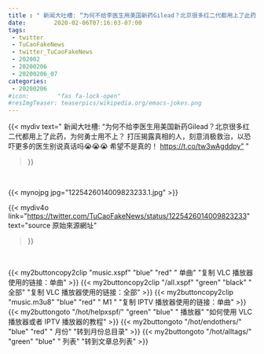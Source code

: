 ```yaml
---
title : " 新闻大吐槽: “为何不给李医生用美国新药Gilead？北京很多红二代都用上了此药，为何勇士用不上？&#10;打压揭露真相的人，刻意消极救治，以恐吓更多的医生别说真话吗😭😭😭&#10;&#10;希望不是真的！ https://t.co/tw3wAgddpy”  "
date:        2020-02-06T07:16:03-07:00
tags:
 - twitter
 - TuCaoFakeNews
 - twitter_TuCaoFakeNews
 - 202002
 - 20200206
 - 20200206_07
categories:
 - 20200206
#icon:        "fas fa-lock-open"
#resImgTeaser: teaserpics/wikipedia.org/emacs-jokes.png
---
```


{{< mydiv text=" 新闻大吐槽: “为何不给李医生用美国新药Gilead？北京很多红二代都用上了此药，为何勇士用不上？&#10;打压揭露真相的人，刻意消极救治，以恐吓更多的医生别说真话吗😭😭😭&#10;&#10;希望不是真的！ https://t.co/tw3wAgddpy”  "
>}}
<br>


 {{< mynojpg jpg="1225426014009823233.1.jpg" >}}<br> 



{{< mydiv4o link="https://twitter.com/TuCaoFakeNews/status/1225426014009823233"
text="source 原始來源網址"
>}}


<br>





{{< my2buttoncopy2clip "music.xspf"        "blue"   "red"    " 单曲"  "复制 VLC 播放器使用的链接：单曲" >}} {{< my2buttoncopy2clip "/all.xspf"         "green"  "black"  " 全部"  "复制 VLC 播放器使用的链接：全部" >}} {{< my2buttoncopy2clip "music.m3u8"        "blue"   "red"    " M1 "    "复制 IPTV 播放器使用的链接：单曲" >}} {{< my2buttongoto      "/hot/helpxspf/"    "green"  "blue"   " 播放器" "如何使用 VLC 播放器或者 IPTV 播放器的教程" >}} {{< my2buttongoto      "/hot/endothers/"   "blue"   "red"    " 月份"   "转到月份总目录" >}} {{< my2buttongoto      "/hot/alltags/"     "green"  "blue"   " 列表"   "转到文章总列表" >}} 
